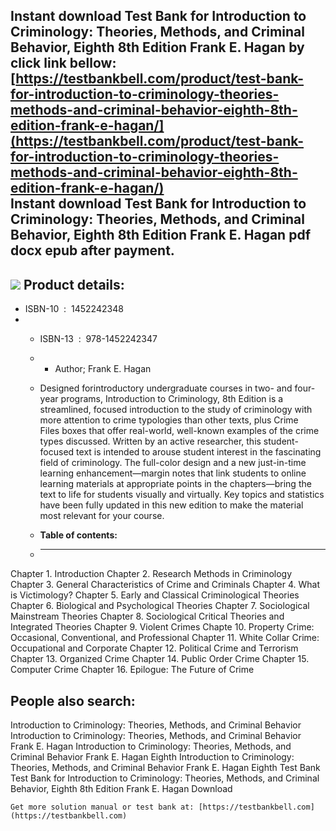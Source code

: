 Instant download **Test Bank for Introduction to Criminology: Theories, Methods, and Criminal Behavior, Eighth 8th Edition Frank E. Hagan** by click link bellow:  
[https://testbankbell.com/product/test-bank-for-introduction-to-criminology-theories-methods-and-criminal-behavior-eighth-8th-edition-frank-e-hagan/](https://testbankbell.com/product/test-bank-for-introduction-to-criminology-theories-methods-and-criminal-behavior-eighth-8th-edition-frank-e-hagan/)  
**Instant download Test Bank for Introduction to Criminology: Theories, Methods, and Criminal Behavior, Eighth 8th Edition Frank E. Hagan pdf docx epub after payment.**
------------------------------------------------------------------------------------------------------------------------------------------------------------------------


![](https://testbankbell.com/wp-content/uploads/2023/05/introduction-to-criminology-theories-methods-and-criminal-behavior-frank-e-hagan-eighth-tb-150x150.jpg)
**Product details:**
--------------------


* ISBN-10 ‏ : ‎ 1452242348
* * ISBN-13 ‏ : ‎ 978-1452242347
  * * Author; Frank E. Hagan
   
  * Designed forintroductory undergraduate courses in two- and four-year programs, Introduction to Criminology, 8th Edition is a streamlined, focused introduction to the study of criminology with more attention to crime typologies than other texts, plus Crime Files boxes that offer real-world, well-known examples of the crime types discussed. Written by an active researcher, this student-focused text is intended to arouse student interest in the fascinating field of criminology. The full-color design and a new just-in-time learning enhancement―margin notes that link students to online learning materials at appropriate points in the chapters―bring the text to life for students visually and virtually. Key topics and statistics have been fully updated in this new edition to make the material most relevant for your course.
  * **Table of contents:**
  * ----------------------
 


Chapter 1. Introduction
Chapter 2. Research Methods in Criminology
Chapter 3. General Characteristics of Crime and Criminals
Chapter 4. What is Victimology?
Chapter 5. Early and Classical Criminological Theories
Chapter 6. Biological and Psychological Theories
Chapter 7. Sociological Mainstream Theories
Chapter 8. Sociological Critical Theories and Integrated Theories
Chapter 9. Violent Crimes
Chapte 10. Property Crime: Occasional, Conventional, and Professional
Chapter 11. White Collar Crime: Occupational and Corporate
Chapter 12. Political Crime and Terrorism
Chapter 13. Organized Crime
Chapter 14. Public Order Crime
Chapter 15. Computer Crime
Chapter 16. Epilogue: The Future of Crime



**People also search:**
-----------------------


Introduction to Criminology: Theories, Methods, and Criminal Behavior
Introduction to Criminology: Theories, Methods, and Criminal Behavior Frank E. Hagan
Introduction to Criminology: Theories, Methods, and Criminal Behavior Frank E. Hagan Eighth
Introduction to Criminology: Theories, Methods, and Criminal Behavior Frank E. Hagan Eighth Test Bank
Test Bank for Introduction to Criminology: Theories, Methods, and Criminal Behavior, Eighth 8th Edition Frank E. Hagan Download


    Get more solution manual or test bank at: [https://testbankbell.com](https://testbankbell.com)
